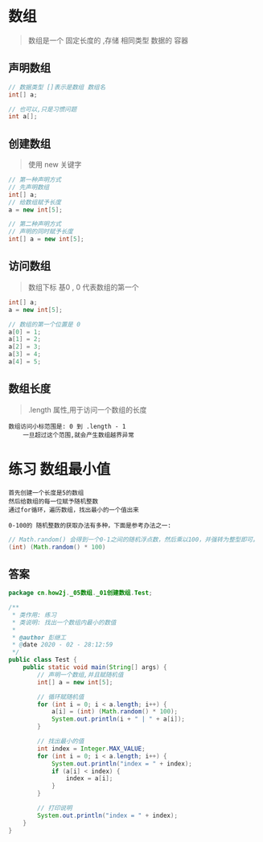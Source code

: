 # 数组
> 数组是一个 固定长度的 ,存储 相同类型 数据的 容器

## 声明数组
```java
// 数据类型 []表示是数组 数组名
int[] a;

// 也可以,只是习惯问题
int a[];
```

## 创建数组
> 使用 new 关键字

```java
// 第一种声明方式
// 先声明数组
int[] a;
// 给数组赋予长度
a = new int[5];

// 第二种声明方式
// 声明的同时赋予长度
int[] a = new int[5];
```

## 访问数组
> 数组下标 基0 , 0 代表数组的第一个

```java
int[] a;
a = new int[5];

// 数组的第一个位置是 0
a[0] = 1;
a[1] = 2;
a[2] = 3;
a[3] = 4;
a[4] = 5;
```

## 数组长度
> .length 属性,用于访问一个数组的长度

```text
数组访问小标范围是: 0 到 .length - 1
    一旦超过这个范围,就会产生数组越界异常
```

# 练习 数组最小值
```text
首先创建一个长度是5的数组
然后给数组的每一位赋予随机整数
通过for循环，遍历数组，找出最小的一个值出来

0-100的 随机整数的获取办法有多种，下面是参考办法之一:
```
```java
// Math.random() 会得到一个0-1之间的随机浮点数，然后乘以100，并强转为整型即可。
(int) (Math.random() * 100)
```

## 答案

```java
package cn.how2j._05数组._01创建数组.Test;

/**
 * 类作用: 练习
 * 类说明: 找出一个数组内最小的数值
 *
 * @author 彭继工
 * @date 2020 - 02 - 28:12:59
 */
public class Test {
    public static void main(String[] args) {
        // 声明一个数组,并且赋随机值
        int[] a = new int[5];

        // 循环赋随机值
        for (int i = 0; i < a.length; i++) {
            a[i] = (int) (Math.random() * 100);
            System.out.println(i + " | " + a[i]);
        }

        // 找出最小的值
        int index = Integer.MAX_VALUE;
        for (int i = 0; i < a.length; i++) {
            System.out.println("index = " + index);
            if (a[i] < index) {
                index = a[i];
            }
        }

        // 打印说明
        System.out.println("index = " + index);
    }
}
```